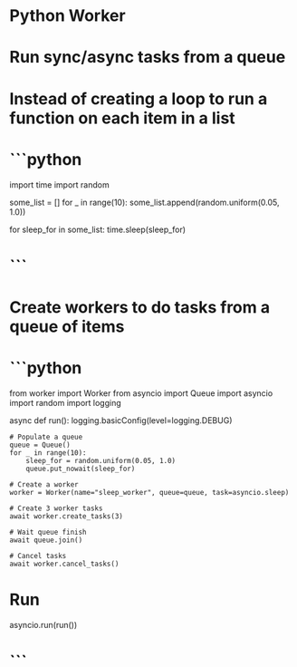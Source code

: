 # Python Worker

# Run sync/async tasks from a queue

# Instead of creating a loop to run a function on each item in a list
# ```python
import time
import random

some_list = []
for _ in range(10):
    some_list.append(random.uniform(0.05, 1.0))

for sleep_for in some_list:
    time.sleep(sleep_for)
# ```

# Create workers to do tasks from a queue of items
# ```python
from worker import Worker
from asyncio import Queue
import asyncio
import random
import logging


async def run():
    logging.basicConfig(level=logging.DEBUG)

    # Populate a queue
    queue = Queue()
    for _ in range(10):
        sleep_for = random.uniform(0.05, 1.0)
        queue.put_nowait(sleep_for)

    # Create a worker
    worker = Worker(name="sleep_worker", queue=queue, task=asyncio.sleep)

    # Create 3 worker tasks
    await worker.create_tasks(3)

    # Wait queue finish
    await queue.join()

    # Cancel tasks
    await worker.cancel_tasks()


# Run
asyncio.run(run())
# ```
